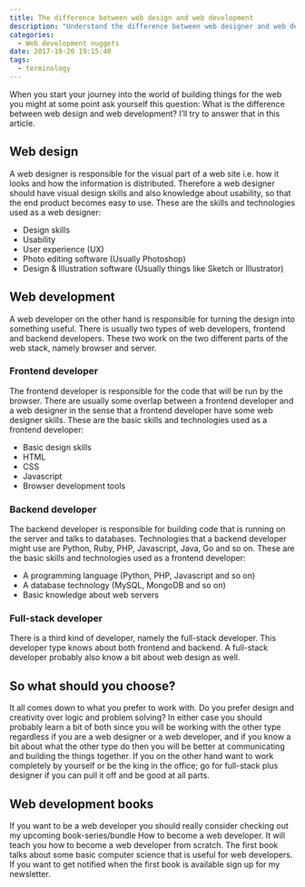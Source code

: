 ```yaml
---
title: The difference between web design and web development
description: "Understand the difference between web designer and web developer."
categories:
  - Web development nuggets
date: 2017-10-20 19:15:40
tags:
  - terminology
---
```

When you start your journey into the world of building things for the web you might at some point ask yourself this question: What is the difference between web design and web development? I’ll try to answer that in this article.
<!-- more -->
## Web design
A web designer is responsible for the visual part of a web site i.e. how it looks and how the information is distributed. Therefore a web designer should have visual design skills and also knowledge about usability, so that the end product becomes easy to use. 
These are the skills and technologies used as a web designer: 
- Design skills
- Usability
- User experience (UX)
- Photo editing software (Usually Photoshop)
- Design & Illustration software (Usually things like Sketch or Illustrator)

## Web development
A web developer on the other hand is responsible for turning the design into something useful. There is usually two types of web developers, frontend and backend developers. These two work on the two different parts of the web stack, namely browser and server.

### Frontend developer
The frontend developer is responsible for the code that will be run by the browser. There are usually some overlap between a frontend developer and a web designer in the sense that a frontend developer have some web designer skills. 
These are the basic skills and technologies used as a frontend developer:
- Basic design skills
- HTML
- CSS
- Javascript
- Browser development tools 

### Backend developer
The backend developer is responsible for building code that is running on the server and talks to databases. Technologies that a backend developer might use are Python, Ruby, PHP, Javascript, Java, Go and so on.
These are the basic skills and technologies used as a frontend developer:
- A programming language (Python, PHP, Javascript and so on)
- A database technology (MySQL, MongoDB and so on)
- Basic knowledge about web servers

### Full-stack developer
There is a third kind of developer, namely the full-stack developer. This developer type knows about both frontend and backend. A full-stack developer probably also know a bit about web design as well.

## So what should you choose?
It all comes down to what you prefer to work with. Do you prefer design and creativity over logic and problem solving? In either case you should probably learn a bit of both since you will be working with the other type regardless if you are a web designer or a web developer, and if you know a bit about what the other type do then you will be better at communicating and building the things together. If you on the other hand want to work completely by yourself or be the king in the office; go for full-stack plus designer if you can pull it off and be good at all parts.

## Web development books
If you want to be a web developer you should really consider checking out my upcoming book-series/bundle How to become a web developer. It will teach you how to become a web developer from scratch. The first book talks about some basic computer science that is useful for web developers. If you want to get notified when the first book is available sign up for my newsletter.